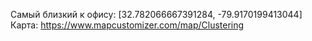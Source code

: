 Самый близкий к офису: [32.782066667391284, -79.9170199413044]
Карта: https://www.mapcustomizer.com/map/Clustering
